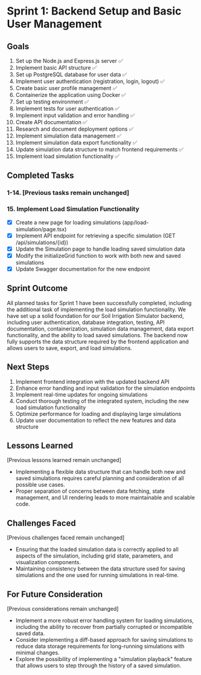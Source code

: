 # Sprint 1: Backend Setup and Basic User Management

## Goals
1. Set up the Node.js and Express.js server ✅
2. Implement basic API structure ✅
3. Set up PostgreSQL database for user data ✅
4. Implement user authentication (registration, login, logout) ✅
5. Create basic user profile management ✅
6. Containerize the application using Docker ✅
7. Set up testing environment ✅
8. Implement tests for user authentication ✅
9. Implement input validation and error handling ✅
10. Create API documentation ✅
11. Research and document deployment options ✅
12. Implement simulation data management ✅
13. Implement simulation data export functionality ✅
14. Update simulation data structure to match frontend requirements ✅
15. Implement load simulation functionality ✅

## Completed Tasks

### 1-14. [Previous tasks remain unchanged]

### 15. Implement Load Simulation Functionality
- [x] Create a new page for loading simulations (app/load-simulation/page.tsx)
- [x] Implement API endpoint for retrieving a specific simulation (GET /api/simulations/{id})
- [x] Update the Simulation page to handle loading saved simulation data
- [x] Modify the initializeGrid function to work with both new and saved simulations
- [x] Update Swagger documentation for the new endpoint

## Sprint Outcome
All planned tasks for Sprint 1 have been successfully completed, including the additional task of implementing the load simulation functionality. We have set up a solid foundation for our Soil Irrigation Simulator backend, including user authentication, database integration, testing, API documentation, containerization, simulation data management, data export functionality, and the ability to load saved simulations. The backend now fully supports the data structure required by the frontend application and allows users to save, export, and load simulations.

## Next Steps
1. Implement frontend integration with the updated backend API
2. Enhance error handling and input validation for the simulation endpoints
3. Implement real-time updates for ongoing simulations
4. Conduct thorough testing of the integrated system, including the new load simulation functionality
5. Optimize performance for loading and displaying large simulations
6. Update user documentation to reflect the new features and data structure

## Lessons Learned
[Previous lessons learned remain unchanged]
- Implementing a flexible data structure that can handle both new and saved simulations requires careful planning and consideration of all possible use cases.
- Proper separation of concerns between data fetching, state management, and UI rendering leads to more maintainable and scalable code.

## Challenges Faced
[Previous challenges faced remain unchanged]
- Ensuring that the loaded simulation data is correctly applied to all aspects of the simulation, including grid state, parameters, and visualization components.
- Maintaining consistency between the data structure used for saving simulations and the one used for running simulations in real-time.

## For Future Consideration
[Previous considerations remain unchanged]
- Implement a more robust error handling system for loading simulations, including the ability to recover from partially corrupted or incompatible saved data.
- Consider implementing a diff-based approach for saving simulations to reduce data storage requirements for long-running simulations with minimal changes.
- Explore the possibility of implementing a "simulation playback" feature that allows users to step through the history of a saved simulation.
